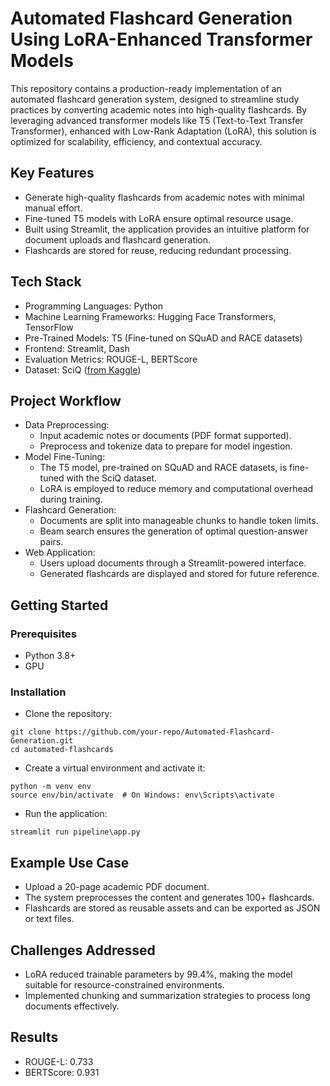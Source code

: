 # Automated Flashcard Generation Using LoRA-Enhanced Transformer Models

This repository contains a production-ready implementation of an automated flashcard generation system, designed to streamline study practices by converting academic notes into high-quality flashcards. By leveraging advanced transformer models like T5 (Text-to-Text Transfer Transformer), enhanced with Low-Rank Adaptation (LoRA), this solution is optimized for scalability, efficiency, and contextual accuracy.

## Key Features
- Generate high-quality flashcards from academic notes with minimal manual effort.
- Fine-tuned T5 models with LoRA ensure optimal resource usage.
- Built using Streamlit, the application provides an intuitive platform for document uploads and flashcard generation.
- Flashcards are stored for reuse, reducing redundant processing.

## Tech Stack
- Programming Languages: Python
- Machine Learning Frameworks: Hugging Face Transformers, TensorFlow
- Pre-Trained Models: T5 (Fine-tuned on SQuAD and RACE datasets)
- Frontend: Streamlit, Dash
- Evaluation Metrics: ROUGE-L, BERTScore
- Dataset: SciQ ([from Kaggle](https://www.kaggle.com/datasets/thedevastator/sciq-a-dataset-for-science-question-answering))

## Project Workflow
- Data Preprocessing:
  - Input academic notes or documents (PDF format supported).
  - Preprocess and tokenize data to prepare for model ingestion.
- Model Fine-Tuning:
  - The T5 model, pre-trained on SQuAD and RACE datasets, is fine-tuned with the SciQ dataset.
  - LoRA is employed to reduce memory and computational overhead during training.
- Flashcard Generation:
  - Documents are split into manageable chunks to handle token limits.
  - Beam search ensures the generation of optimal question-answer pairs.
- Web Application:
  - Users upload documents through a Streamlit-powered interface.
  - Generated flashcards are displayed and stored for future reference.

## Getting Started

### Prerequisites
- Python 3.8+
- GPU

### Installation
- Clone the repository:
```
git clone https://github.com/your-repo/Automated-Flashcard-Generation.git
cd automated-flashcards
```
- Create a virtual environment and activate it:
```
python -m venv env
source env/bin/activate  # On Windows: env\Scripts\activate
```
- Run the application:
```
streamlit run pipeline\app.py
```

## Example Use Case
- Upload a 20-page academic PDF document.
- The system preprocesses the content and generates 100+ flashcards.
- Flashcards are stored as reusable assets and can be exported as JSON or text files.

## Challenges Addressed
- LoRA reduced trainable parameters by 99.4%, making the model suitable for resource-constrained environments.
- Implemented chunking and summarization strategies to process long documents effectively.

## Results
- ROUGE-L: 0.733
- BERTScore: 0.931
